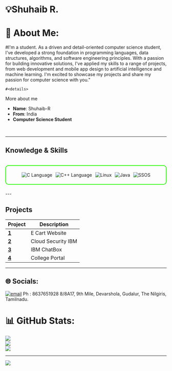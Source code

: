 # 💡Shuhaib R.

# 💫 About Me:
#I'm a student. As a driven and detail-oriented computer science student, I've developed a strong foundation in programming languages, data structures, algorithms, and software engineering principles. With a passion for building innovative solutions, I've applied my skills to a range of projects, from web development and mobile app design to artificial intelligence and machine learning. I'm excited to showcase my projects and share my passion for computer science with you."


    #<details>
  <summary>More about me</summary>

- **Name**: Shuhaib-R
- **From**: India
- **Computer Science Student**

</details>
<br>
<!DOCTYPE html>
<html lang="en">
<head>
    <meta charset="UTF-8">
    <meta name="viewport" content="width=device-width, initial-scale=1.0">
  
---

<h2 id="knowledge_skills" align=''> Knowledge & Skills </h2>

<br>

<div style="border: 2px solid #22F700; border-radius: 10px; padding: 20px; margin-bottom: 20px;">
  <div align="left" style="display: flex; flex-wrap: wrap; justify-content: center; gap: 10px;">
      <img src="https://img.shields.io/badge/C-00599C?style=for-the-badge&logo=c&color=000000" alt="C Language" />
    <img src="https://img.shields.io/badge/C++-00599C?style=for-the-badge&logo=c%2B%2B&color=000000" alt="C++ Language" />
    <img src="https://img.shields.io/badge/Linux-FCC624?style=for-the-badge&logo=linux&color=000000" alt="Linux" />
    <img src="https://img.shields.io/badge/Java-007396?style=for-the-badge&logo=java&color=000000" alt="Java" />
      <img src="https://img.shields.io/badge/SSOS-4C4CFF?style=for-the-badge&logo=linux&color=000000" alt="SSOS" />

  </div>
</div>
---

<h2 id="Projects" align=''> Projects </h2>


| **Project**      | **Description**                                                                                  |
|-------------------|--------------------------------------------------------------------------------------------------|
| **[1](https://github.com/)**    | E Cart Website |
| **[2](https://github.com/)**    | Cloud Security IBM|
| **[3](https://github.com/)**    | IBM ChatBox | 
| **[4](https://github.com/)**    | College Portal | 
---


## 🌐 Socials:
[![email](https://img.shields.io/badge/Email-D14836?logo=gmail&logoColor=white)](mailto:shuhaibofficial03@gmail.com) 
Ph : 8637651928
8/8A17, 9th Mile, Devarshola, Gudalur, The Nilgiris, Tamilnadu.

# 📊 GitHub Stats:
![](https://github-readme-stats.vercel.app/api?username=Shuhaib-R&theme=gruvbox_light&hide_border=false&include_all_commits=false&count_private=false)<br/>
![](https://nirzak-streak-stats.vercel.app/?user=Shuhaib-R&theme=gruvbox_light&hide_border=false)<br/>
![](https://github-readme-stats.vercel.app/api/top-langs/?username=Shuhaib-R&theme=gruvbox_light&hide_border=false&include_all_commits=false&count_private=false&layout=compact)

---
[![](https://visitcount.itsvg.in/api?id=Shuhaib-R&icon=0&color=0)](https://visitcount.itsvg.in)

<!-- Proudly created with GPRM ( https://gprm.itsvg.in ) -->
